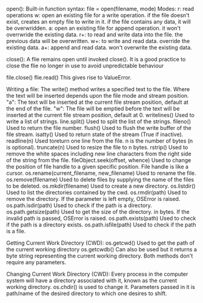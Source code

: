 open():
    Built-in function
    syntax:
        file = open(filename, mode)
    Modes:
        r:
            read operations
        w:
            open an existing file for a write operation.
            if the file doesn't exist, creates an empty file to write in it.
            if the file contains any data, it will be overwridden.
        a:
            open an existing file for append operation.
            it won't overrwride the existing data.
        r+:
            to read and write data into the file.
            the previous data will be overwritten.
        w+:
            to write and read data.
            override the existing data.
        a+:
            append and read data.
            won't overwrite the existing data.

close():
    A flie remains open until invoked close().
    It is a good practice to close the flie no longer in use to avoid unpredictable behaviour

file.close()
flie.read()
    This gives rise to ValueError.

Writing a file:
    The write() method writes a specified text to the file.
    Where the text will be inserted depends upon the file mode and stream position.
        "a": 
            The text will be inserted at the current file stream position, default at the end of the file.
        "w": 
            The file will be emptied before the text will be inserted at the current file stream position, default at 0.
    writelines() 
        Used to write a list of strings.
    line.split() 
        Used to split the list of the strings.
    fileno() 
        Used to return the file number.
    flush() 
        Used to flush the write buffer of the file stream.
    isatty() 
        Used to return state of the stream (True if inactive).
    readline(n) 
        Used toreturn one line from the file. n is the number of bytes (n is optional).
    truncate(n) 
        Used to resize the file to n bytes.
    rstrip() 
        Used to remove the white spaces including new line characters from the right side of the string from the file.
    fileObject.seek(offset, whence) 
        Used to change the position of file handle to a given specific position. File handle is like a cursor.
    os.rename(current_filename, new_filename)
        Used to rename the file.
    os.remove(filename)
        Used to delete files by supplying the name of the files to be deleted.
    os.mkdir(filename)
        Used to create a new directory.
    os.listdir()
        Used to list the directories contained by the cwd.
    os.rmdir(path)
        Used to remove the directory. If the parameter is left empty, OSError is raised.
    os.path.isdir(path)
        Used to check if the path is a directory.
    os.path.getsize(path)
        Used to get the size of the directory. in bytes. If the invalid path is passed, OSError is raised.
    os.path.exists(path)
        Used to check if the path is a directory exists.
    os.path.isfile(path)
        Used to check if the path is a file.


Getting Current Work Directory (CWD):
    os.getcwd() 
        Used to get the path of the current working directory
    os.getcwdb() 
        Can also be used but it returns a byte string representing the current working directory.
    Both methods don't require any parameters.

Changing Current Work Directory (CWD):
    Every process in the computer system will have a directory associated with it, known as the current working directory.
    os.chdir() is used to change it.
    Parameters passed in it is path/name of the desired directory to which one desires to shift.